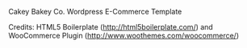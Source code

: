 Cakey Bakey Co. Wordpress E-Commerce Template

Credits: HTML5 Boilerplate (http://html5boilerplate.com/) and WooCommerce Plugin (http://www.woothemes.com/woocommerce/)

